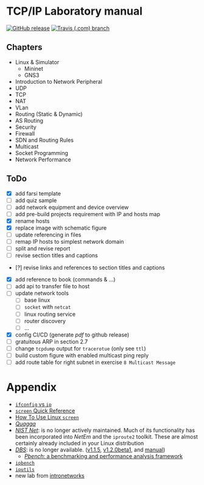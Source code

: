 # TCP/IP Laboratory manual

[![GitHub release](https://img.shields.io/github/release/amirhakh/TCP-IP-Laboratory.svg?style=flat-square)](https://github.com/amirhakh/TCP-IP-Laboratory/releases/latest)
[![Travis (.com) branch](https://img.shields.io/travis/com/amirhakh/TCP-IP-Laboratory/master.svg?style=flat-square)](https://travis-ci.com/amirhakh/TCP-IP-Laboratory)

## Chapters

* Linux & Simulator
  * Mininet
  * GNS3
* Introduction to Network Peripheral
* UDP
* TCP
* NAT
* VLan
* Routing (Static & Dynamic)
* AS Routing
* Security
* Firewall
* SDN and Routing Rules
* Multicast
* Socket Programming
* Network Performance

## ToDo

* [X] add farsi template
* [ ] add quiz sample
* [ ] add network equipment and device overview
* [ ] add pre-build projects requirement with IP and hosts map
* [x] rename hosts
* [x] replace image with schematic figure
* [ ] update referencing in files
* [ ] remap IP hosts to simplest network domain
* [ ] split and revise report
* [ ] revise section titles and captions
* [?] revise links and references to section titles and captions
* [X] add reference to book (commands & ...)
* [ ] add api to transfer file to host
* [ ] update network tools
  * [ ] base linux
  * [ ] `socket` with `netcat`
  * [ ] linux routing service
  * [ ] router discovery
  * [ ] ...
* [x] config CI/CD (generate _pdf_ to github release)
* [ ] gratuitous ARP in section 2.7
* [ ] change `tcpdump` output for `tracerotue` (only see `ttl`)
* [ ] build custom figure with enabled multicast ping reply
* [ ] add route table for right subnet in exercise `8 Multicast Message`

# Appendix

* [`ifconfig` vs `ip`](https://p5r.uk/blog/2010/ifconfig-ip-comparison.html)
* [`screen` Quick Reference](http://aperiodic.net/screen/quick_reference)
* [How To Use Linux `screen`](https://linuxize.com/post/how-to-use-linux-screen/)
* [_Quagga_](http://download.savannah.gnu.org/releases/quagga/)
* [_NIST Net_](https://www-x.antd.nist.gov/nistnet/): is no longer actively maintained. Much of its functionality has been incorporated into _NetEm_ and the `iproute2` toolkit. These are almost certainly already included in your Linux distribution
* [_DBS_](http://ns1.ai3.net/products/dbs): is no longer available. ([v1.1.5](http://www.kusa.ac.jp/~yukio-m/dbs/software1.1.5/dbs-1.1.5.tar.gz), [v1.2.0beta1](http://www.kusa.ac.jp/~yukio-m/dbs/software1.2.0beta1/dbs-1.2.0beta1.tar.gz), and [manual](http://www.kusa.ac.jp/~yukio-m/dbs/dbs_man.html))
  * [_Pbench_: a benchmarking and performance analysis framework](https://distributed-system-analysis.github.io/pbench/)
* [`ipbench`](http://ipbench.sourceforge.net)
* [`iputils`](https://github.com/iputils/iputils)
* new lab from [intronetworks](http://intronetworks.cs.luc.edu/)
